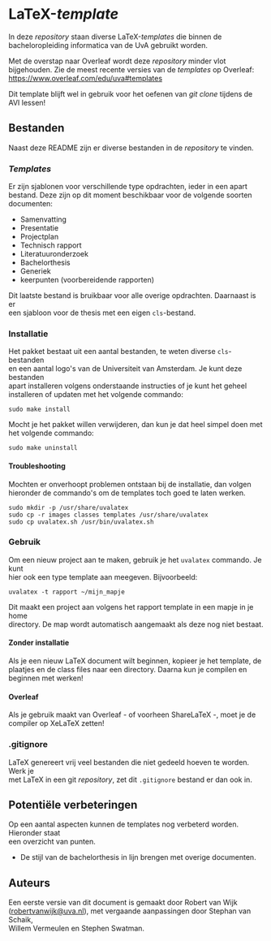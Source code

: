 # LaTeX-*template*
In deze *repository* staan diverse LaTeX-*templates* die binnen de  
bacheloropleiding informatica van de UvA gebruikt worden.

Met de overstap naar Overleaf wordt deze *repository* minder vlot bijgehouden. Zie de meest recente versies van de *templates*
op Overleaf: <https://www.overleaf.com/edu/uva#templates>

Dit template blijft wel in gebruik voor het oefenen van *git clone* tijdens de AVI lessen!

## Bestanden
Naast deze README zijn er diverse bestanden in de *repository* te vinden.

### *Templates*
Er zijn sjablonen voor verschillende type opdrachten, ieder in een apart  
bestand. Deze zijn op dit moment beschikbaar voor de volgende soorten  
documenten:

* Samenvatting
* Presentatie
* Projectplan
* Technisch rapport
* Literatuuronderzoek
* Bachelorthesis
* Generiek
* keerpunten (voorbereidende rapporten)

Dit laatste bestand is bruikbaar voor alle overige opdrachten. Daarnaast is er  
een sjabloon voor de thesis met een eigen `cls`-bestand.

### Installatie
Het pakket bestaat uit een aantal bestanden, te weten diverse `cls`-bestanden  
en een aantal logo's van de Universiteit van Amsterdam. Je kunt deze bestanden  
apart installeren volgens onderstaande instructies of je kunt het geheel  
installeren of updaten met het volgende commando:

    sudo make install

Mocht je het pakket willen verwijderen, dan kun je dat heel simpel doen met  
het volgende commando:  

    sudo make uninstall

#### Troubleshooting
Mochten er onverhoopt problemen ontstaan bij de installatie, dan volgen  
hieronder de commando's om de templates toch goed te laten werken.  

    sudo mkdir -p /usr/share/uvalatex
    sudo cp -r images classes templates /usr/share/uvalatex
	sudo cp uvalatex.sh /usr/bin/uvalatex.sh

### Gebruik
Om een nieuw project aan te maken, gebruik je het `uvalatex` commando. Je kunt  
hier ook een type template aan meegeven. Bijvoorbeeld:  

    uvalatex -t rapport ~/mijn_mapje

Dit maakt een project aan volgens het rapport template in een mapje in je home  
directory. De map wordt automatisch aangemaakt als deze nog niet bestaat.  

#### Zonder installatie
Als je een nieuw LaTeX document wilt beginnen, kopieer je het template, de  
plaatjes en de class files naar een directory. Daarna kun je compilen en  
beginnen met werken!  

#### Overleaf

Als je gebruik maakt van Overleaf - of voorheen ShareLaTeX -, moet je de 
compiler op XeLaTeX zetten!

### .gitignore
LaTeX genereert vrij veel bestanden die niet gedeeld hoeven te worden. Werk je  
met LaTeX in een git *repository*, zet dit `.gitignore` bestand er dan ook in.  

## Potentiële verbeteringen
Op een aantal aspecten kunnen de templates nog verbeterd worden. Hieronder staat  
een overzicht van punten.

* De stijl van de bachelorthesis in lijn brengen met overige documenten.

## Auteurs

Een eerste versie van dit document is gemaakt door Robert van Wijk  
(robertvanwijk@uva.nl), met vergaande aanpassingen door Stephan van Schaik,  
Willem Vermeulen en Stephen Swatman.
